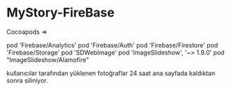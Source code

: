 # MyStory-FireBase
 Cocoapods  =>
 
pod 'Firebase/Analytics'
pod 'Firebase/Auth'
pod 'Firebase/Firestore'
pod 'Firebase/Storage'
pod 'SDWebImage'
pod 'ImageSlideshow', '~> 1.9.0'
pod "ImageSlideshow/Alamofire"


kullanıcılar tarafından yüklenen fotoğraflar 24 saat ana sayfada kaldıktan sonra siliniyor.

